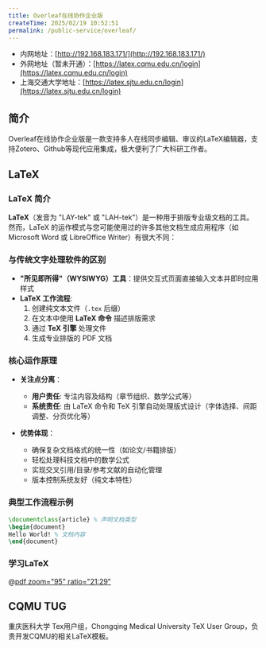 ```yaml
---
title: Overleaf在线协作企业版
createTime: 2025/02/19 10:52:51
permalink: /public-service/overleaf/
---
```


- 内网地址：[http://192.168.183.171/](http://192.168.183.171/)
- 外网地址（暂未开通）：[https://latex.cqmu.edu.cn/login](https://latex.cqmu.edu.cn/login)
- 上海交通大学地址：[https://latex.sjtu.edu.cn/login](https://latex.sjtu.edu.cn/login)
## 简介
Overleaf在线协作企业版是一款支持多人在线同步编辑、审议的LaTeX编辑器，支持Zotero、Github等现代应用集成，极大便利了广大科研工作者。


## LaTeX

### LaTeX 简介

**LaTeX**（发音为 "LAY-tek" 或 "LAH-tek"）是一种用于排版专业级文档的工具。然而，LaTeX 的运作模式与您可能使用过的许多其他文档生成应用程序（如 Microsoft Word 或 LibreOffice Writer）有很大不同：

### 与传统文字处理软件的区别
- **"所见即所得"（WYSIWYG）工具**：提供交互式页面直接输入文本并即时应用样式
- **LaTeX 工作流程**:
    1. 创建纯文本文件（`.tex` 后缀）
    2. 在文本中使用 **LaTeX 命令** 描述排版需求
    3. 通过 **TeX 引擎** 处理文件
    4. 生成专业排版的 PDF 文档

### 核心运作原理
- **关注点分离**：
    - **用户责任**: 专注内容及结构（章节组织、数学公式等）
    - **系统责任**: 由 LaTeX 命令和 TeX 引擎自动处理版式设计（字体选择、间距调整、分页优化等）

- **优势体现**：
    - 确保复杂文档格式的统一性（如论文/书籍排版）
    - 轻松处理科技文档中的数学公式
    - 实现交叉引用/目录/参考文献的自动化管理
    - 版本控制系统友好（纯文本特性）

### 典型工作流程示例

```latex
\documentclass{article} % 声明文档类型
\begin{document}
Hello World! % 文档内容
\end{document}
```

### 学习LaTeX

@[pdf zoom="95" ratio="21:29"](https://mirror-hk.koddos.net/CTAN/info/lshort/chinese/lshort-zh-cn.pdf)

## CQMU TUG

重庆医科大学 Tex用户组，Chongqing Medical University TeX User Group，负责开发CQMU的相关LaTeX模板。 